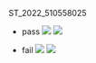 ﻿ST_2022_510558025


- pass
![](https://i.imgur.com/IgT3wTL.png)
![](https://i.imgur.com/EiPsqZY.png)


- fail
![](https://i.imgur.com/XgCfmCQ.png)
![](https://i.imgur.com/z9AHK1N.png)
